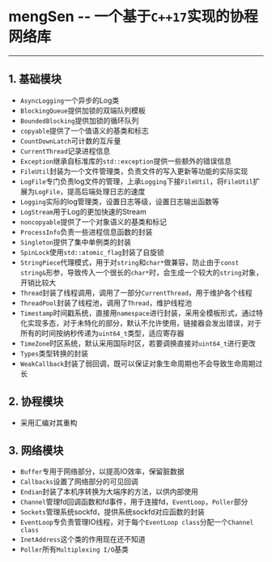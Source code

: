 # mengSen -- 一个基于```C++17```实现的协程网络库
---
## 1. 基础模块
- ```AsyncLogging```一个异步的Log类
- ```BlockingQueue```提供加锁的双端队列模板
- ```BoundedBlocking```提供加锁的循环队列
- ```copyable```提供了一个值语义的基类和标志
- ```CountDownLatch```可计数的互斥量
- ```CurrentThread```记录进程信息
- ```Exception```继承自标准库的```std::exception```提供一些额外的错误信息
- ```FileUtil```封装为一个文件管理类，负责文件的写入更新等功能的实际实现
- ```LogFile```专门负责log文件的管理，上承```Logging```下接```FileUtil```，将```FileUtil```扩展为```LogFile```，提高后端处理日志的速度
- ```Logging```实际的log管理类，设置日志等级，设置日志输出函数等
- ```LogStream```用于Log的更加快速的Stream
- ```noncopyable```提供了一个对象语义的基类和标记
- ```ProcessInfo```负责一些进程信息函数的封装
- ```Singleton```提供了集中单例类的封装
- ```SpinLock```使用```std::atomic_flag```封装了自旋锁
- ```StringPiece```代理模式，用于对```string```和```char*```做兼容，防止由于```const string&```形参，导致传入一个很长的```char*```时，会生成一个较大的```string```对象，开销比较大
- ```Thread```封装了线程调用，调用了一部分```CurrentThread```，用于维护各个线程
- ```ThreadPool```封装了线程池，调用了```Thread```，维护线程池
- ```Timestamp```时间戳系统，直接用```namespace```进行封装，采用全模板形式，通过特化实现多态，对于未特化的部分，默认不允许使用，链接器会发出错误，对于所有的时间按纳秒传递为```uint64_t```类型，适应寄存器
- ```TimeZone```时区系统，默认采用国际时区，若要调换直接对```uint64_t```进行更改
- ```Types```类型转换的封装
- ```WeakCallback```封装了弱回调，既可以保证对象生命周期也不会导致生命周期过长


## 2. 协程模块
- 采用汇编对其重构

## 3. 网络模块
- ```Buffer```专用于网络部分，以提高IO效率，保留脏数据
- ```Callbacks```设置了网络部分的可见回调
- ```Endian```封装了本机序转换为大端序的方法，以供内部使用
- ```Channel```管理fd回调函数和fd事件，用于连接fd，```EventLoop```，```Poller```部分
- ```Sockets```管理系统sockfd，提供系统sockfd对应函数的封装
- ```EventLoop```专负责管理IO线程，对于每个```EventLoop class```分配一个```Channel class```
- ```InetAddress```这个类的作用现在还不知道
- ```Poller```所有```Multiplexing I/O```基类
